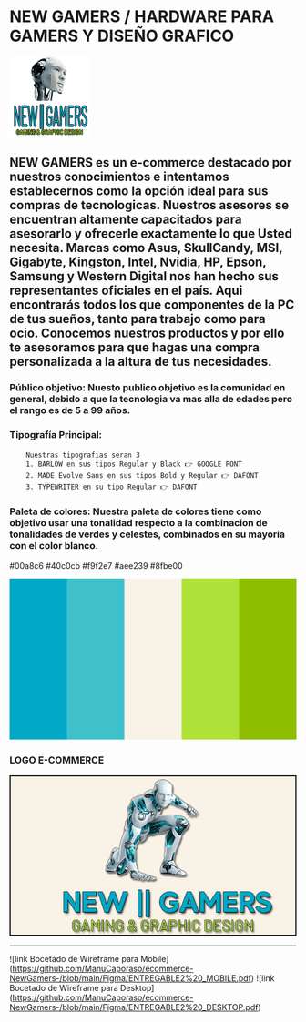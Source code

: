 # **NEW GAMERS / HARDWARE PARA GAMERS Y DISEÑO GRAFICO** 
   ![LogoChico](https://github.com/ManuCaporaso/ecommerce-NewGamers-/blob/main/Design/LOGO%20CHICO.png)


## **NEW GAMERS** es un e-commerce destacado por nuestros conocimientos e intentamos establecernos como la opción ideal para sus compras de tecnologicas. Nuestros asesores se encuentran altamente capacitados para asesorarlo y ofrecerle exactamente lo que Usted necesita. Marcas como Asus, SkullCandy, MSI, Gigabyte, Kingston, Intel, Nvidia, HP, Epson, Samsung y Western Digital nos han hecho sus representantes oficiales en el país. Aqui encontrarás todos los que componentes de la PC de tus sueños, tanto para trabajo como para ocio. Conocemos nuestros productos y por ello te asesoramos para que hagas una compra personalizada a la altura de tus necesidades.

### **Público objetivo:** Nuesto publico objetivo es la comunidad en general, debido a que la tecnologia va mas alla de edades pero el rango es de 5 a 99 años.

### **Tipografía Principal:** 
        Nuestras tipografias seran 3 
        1. BARLOW en sus tipos Regular y Black 👉 GOOGLE FONT
        2. MADE Evolve Sans en sus tipos Bold y Regular 👉 DAFONT
        3. TYPEWRITER en su tipo Regular 👉 DAFONT

### **Paleta de colores:** Nuestra paleta de colores tiene como objetivo usar una tonalidad respecto a la combinacion de tonalidades de verdes y celestes, combinados en su mayoria con el color blanco.
#00a8c6
#40c0cb
#f9f2e7
#aee239
#8fbe00

![Paleta](https://github.com/ManuCaporaso/ecommerce-NewGamers-/blob/main/Design/paleta.png.png)

### **LOGO E-COMMERCE**

![Logo](https://github.com/ManuCaporaso/ecommerce-NewGamers-/blob/main/Design/LOGO_FINAL.png)

-------------------------------------------------------------------------------------------
![link Bocetado de Wireframe para Mobile] (https://github.com/ManuCaporaso/ecommerce-NewGamers-/blob/main/Figma/ENTREGABLE2%20_MOBILE.pdf)
![link Bocetado de Wireframe para Desktop] (https://github.com/ManuCaporaso/ecommerce-NewGamers-/blob/main/Figma/ENTREGABLE2%20_DESKTOP.pdf)

